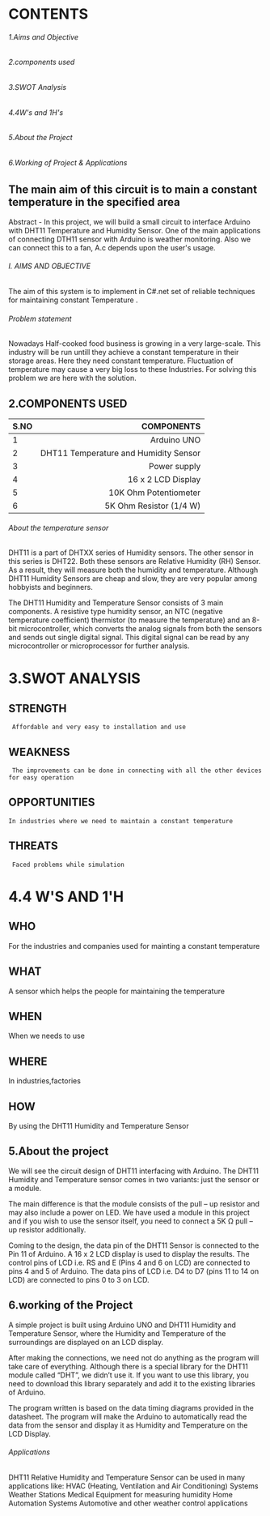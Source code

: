 # CONTENTS
###### 1.Aims and Objective
###### 2.components used
###### 3.SWOT Analysis
###### 4.4W's and 1H's
###### 5.About the Project
###### 6.Working of Project & Applications

## The main aim of this circuit is to main a constant temperature in the specified area

Abstract - In this project, we will build a small circuit to interface Arduino with DHT11 Temperature and Humidity Sensor. One of the main applications of connecting DTH11 sensor with Arduino is weather monitoring.
Also we can connect this to a fan, A.c depends upon the user's usage.

###### I. AIMS AND OBJECTIVE
The aim of this system is to implement in C#.net set of reliable techniques for maintaining constant Temperature .

###### Problem statement

Nowadays Half-cooked food business is growing in a very large-scale. This industry will be run untill they achieve a constant temperature in their storage areas.
Here they need constant temperature. Fluctuation of temperature may cause a very big loss to these Industries.
For solving this problem we are here with the solution.

## 2.COMPONENTS USED
|S.NO|  COMPONENTS   |
|:----| ------------:|
|1|Arduino UNO|
|2|DHT11 Temperature and Humidity Sensor|  
|3|Power supply|  
|4|16 x 2 LCD Display|
|5|10K Ohm Potentiometer|  
|6|5K Ohm Resistor (1/4 W)| 

###### About the temperature sensor
DHT11 is a part of DHTXX series of Humidity sensors. The other sensor in this series is DHT22. Both these sensors are Relative Humidity (RH) Sensor. As a result, they will measure both the humidity and temperature. Although DHT11 Humidity Sensors are cheap and slow, they are very popular among hobbyists and beginners.

The DHT11 Humidity and Temperature Sensor consists of 3 main components. A resistive type humidity sensor, an NTC (negative temperature coefficient) thermistor (to measure the temperature) and an 8-bit microcontroller, which converts the analog signals from both the sensors and sends out single digital signal.
This digital signal can be read by any microcontroller or microprocessor for further analysis.

# 3.SWOT ANALYSIS
## STRENGTH
     Affordable and very easy to installation and use
## WEAKNESS
     The improvements can be done in connecting with all the other devices for easy operation
## OPPORTUNITIES
    In industries where we need to maintain a constant temperature
## THREATS
     Faced problems while simulation

# 4.4 W'S AND 1'H
## WHO
   For the industries and companies used for mainting a constant temperature 
## WHAT
   A sensor which helps the people for maintaining the temperature
## WHEN
   When we needs to use
## WHERE
   In industries,factories
## HOW
   By using the DHT11 Humidity and Temperature Sensor

## 5.About the project

We will see the circuit design of DHT11 interfacing with Arduino. The DHT11 Humidity and Temperature sensor comes in two variants: just the sensor or a module.

The main difference is that the module consists of the pull – up resistor and may also include a power on LED. We have used a module in this project and if you wish to use the sensor itself, you need to connect a 5K Ω pull – up resistor additionally.

Coming to the design, the data pin of the DHT11 Sensor is connected to the Pin 11 of Arduino. A 16 x 2 LCD display is used to display the results. The control pins of LCD i.e. RS and E (Pins 4 and 6 on LCD) are connected to pins 4 and 5 of Arduino. The data pins of LCD i.e. D4 to D7 (pins 11 to 14 on LCD) are connected to pins 0 to 3 on LCD.

## 6.working of the Project
A simple project is built using Arduino UNO and DHT11 Humidity and Temperature Sensor, where the Humidity and Temperature of the surroundings are displayed on an LCD display.

After making the connections, we need not do anything as the program will take care of everything. Although there is a special library for the DHT11 module called “DHT”, we didn’t use it. If you want to use this library, you need to download this library separately and add it to the existing libraries of Arduino.

The program written is based on the data timing diagrams provided in the datasheet. The program will make the Arduino to automatically read the data from the sensor and display it as Humidity and Temperature on the LCD Display. 
###### Applications
DHT11 Relative Humidity and Temperature Sensor can be used in many applications like:
HVAC (Heating, Ventilation and Air Conditioning) Systems
Weather Stations
Medical Equipment for measuring humidity
Home Automation Systems
Automotive and other weather control applications 
